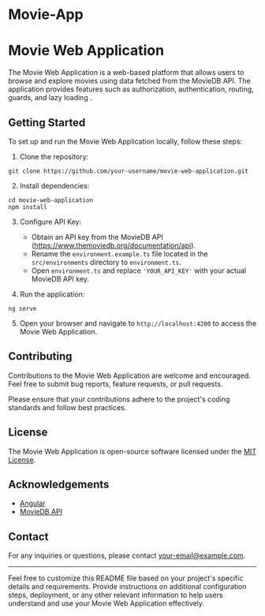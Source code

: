 # Movie-App

# Movie Web Application

The Movie Web Application is a web-based platform that allows users to browse and explore movies using data fetched from the MovieDB API. The application provides features such as authorization, authentication, routing, guards, and lazy loading .


## Getting Started

To set up and run the Movie Web Application locally, follow these steps:

1. Clone the repository:

```
git clone https://github.com/your-username/movie-web-application.git
```

2. Install dependencies:

```
cd movie-web-application
npm install
```

3. Configure API Key:

   - Obtain an API key from the MovieDB API (https://www.themoviedb.org/documentation/api).
   - Rename the `environment.example.ts` file located in the `src/environments` directory to `environment.ts`.
   - Open `environment.ts` and replace `'YOUR_API_KEY'` with your actual MovieDB API key.

4. Run the application:

```
ng serve
```

5. Open your browser and navigate to `http://localhost:4200` to access the Movie Web Application.

## Contributing

Contributions to the Movie Web Application are welcome and encouraged. Feel free to submit bug reports, feature requests, or pull requests.

Please ensure that your contributions adhere to the project's coding standards and follow best practices.

## License

The Movie Web Application is open-source software licensed under the [MIT License](LICENSE).

## Acknowledgements

- [Angular](https://angular.io/)
- [MovieDB API](https://www.themoviedb.org/documentation/api)

## Contact

For any inquiries or questions, please contact [your-email@example.com](mailto:your-email@example.com).

---

Feel free to customize this README file based on your project's specific details and requirements. Provide instructions on additional configuration steps, deployment, or any other relevant information to help users understand and use your Movie Web Application effectively.
